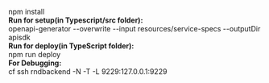 npm install <br/>
<b> Run for setup(in Typescript/src folder):</b> <br/>
openapi-generator --overwrite  --input resources/service-specs --outputDir apisdk<br/>
<b> Run for deploy(in TypeScript folder):</b> <br/>
npm run deploy<br/>
<b> For Debugging: </b></br>
cf ssh rndbackend -N -T -L 9229:127.0.0.1:9229       